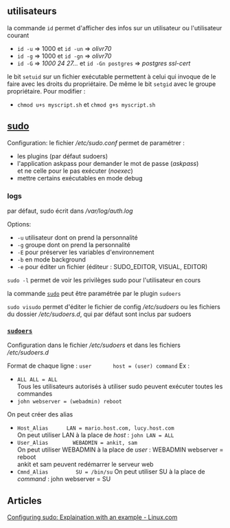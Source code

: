 
## utilisateurs

la commande `id` permet d'afficher des infos sur un utilisateur ou l'utilisateur courant
- `id -u` => 1000 et `id -un` => _olivr70_
- `id -g` => 1000 et `id -gn` => _olivr70_
- `id -G` => _1000 24 27..._ et `id -Gn postgres` => _postgres ssl-cert_

le bit `setuid` sur un fichier exécutable permettent à celui qui invoque de le faire
avec les droits du propriétaire. De même le bit `setgid` avec le groupe propriétaire.
Pour modifier : 
- `chmod u+s myscript.sh` et `chmod g+s myscript.sh`


## [sudo](http://manpages.ubuntu.com/manpages/xenial/man8/sudo.8.html)

Configuration:
le fichier */etc/sudo.conf* permet de paramétrer :
- les plugins (par défaut sudoers)
- l'application askpass pour demander le mot de passe (*askpass*)  
et ne celle pour le pas exécuter (*noexec*)
- mettre certains exécutables en mode debug

### logs
par défaut, sudo écrit dans */var/log/auth.log*

Options:
- `-u` utilisateur dont on prend la personnalité
- `-g` groupe dont on prend la personnalité
- `-E` pour préserver les variables d'environnement
- `-b` en mode background
-  `-e` pour éditer un fichier (éditeur : SUDO_EDITOR, VISUAL, EDITOR)

`sudo -l` permet de voir les privilèges sudo pour l'utilisateur en cours

la commande [`sudo`](http://manpages.ubuntu.com/manpages/xenial/man8/sudo.8.html) peut être paramétrée par le plugin `sudoers`

`sudo visudo` permet d'éditer le fichier de config */etc/sudoers* ou les 
fichiers du dossier */etc/sudoers.d*, qui par défaut sont inclus par sudoers

### [`sudoers`](http://manpages.ubuntu.com/manpages/bionic/man5/sudoers.5.html)

Configuration dans le fichier */etc/sudoers* et dans les fichiers */etc/sudoers.d*

Format de chaque ligne : `user       host = (user) command`
Ex :
- `ALL ALL = ALL`  
Tous les utilisateurs autorisés à utiliser sudo peuvent exécuter toutes les commandes
- `john webserver = (webadmin) reboot`

On peut créer des alias
- `Host_Alias      LAN = mario.host.com, lucy.host.com`  
On peut utiliser LAN à la place de *host* : `john LAN = ALL`
- `User_Alias        WEBADMIN = ankit, sam`  
On peut utiliser WEBADMIN à la place de *user* : WEBADMIN webserver = reboot  
ankit et sam peuvent redémarrer le serveur web
- `Cmnd_Alias         SU = /bin/su`
On peut utiliser SU à la place de *command*  : john webserver = SU

## Articles

[Configuring sudo: Explaination with an example - Linux.com](https://www.linux.com/tutorials/configuring-sudo-explaination-example/)

